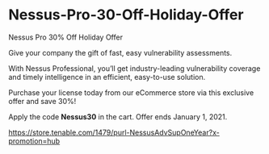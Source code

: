 # Nessus-Pro-30-Off-Holiday-Offer
Nessus Pro 30% Off Holiday Offer

Give your company the gift of fast, easy vulnerability assessments.

With Nessus Professional, you’ll get industry-leading vulnerability coverage and timely intelligence in an efficient, easy-to-use solution.

Purchase your license today from our eCommerce store via this exclusive offer and save 30%!

Apply the code <strong>Nessus30</strong> in the cart. Offer ends January 1, 2021.

https://store.tenable.com/1479/purl-NessusAdvSupOneYear?x-promotion=hub
